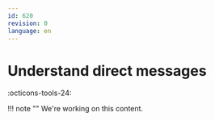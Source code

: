 ```yaml
---
id: 620
revision: 0
language: en
---
```


# Understand direct messages

:octicons-tools-24:

!!! note ""
We're working on this content.
